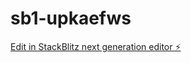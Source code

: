# sb1-upkaefws

[Edit in StackBlitz next generation editor ⚡️](https://stackblitz.com/~/github.com/devasyatrivedi/sb1-upkaefws)